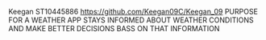 Keegan
ST10445886
https://github.com/Keegan09C/Keegan_09
  PURPOSE FOR A WEATHER APP
  STAYS INFORMED ABOUT WEATHER CONDITIONS AND MAKE BETTER DECISIONS BASS ON THAT INFORMATION
